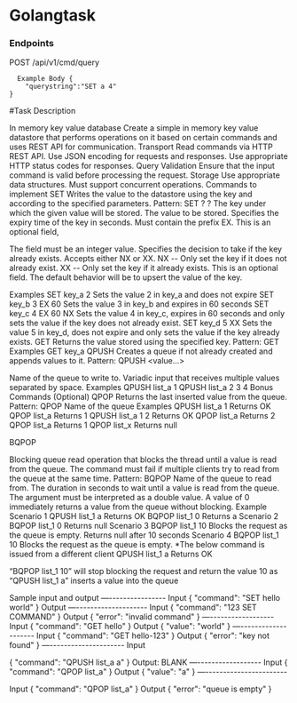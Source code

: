 
# Golangtask

<h3>Endpoints</h3>

  POST  /api/v1/cmd/query
```
  Example Body {
    "querystring":"SET a 4"
}
```
#Task Description

In memory key value database
Create a simple in memory key value datastore that performs operations on it based on certain
commands and uses REST API for communication.
Transport
Read commands via HTTP REST API.
Use JSON encoding for requests and responses.
Use appropriate HTTP status codes for responses.
Query Validation
Ensure that the input command is valid before processing the request.
Storage
Use appropriate data structures.
Must support concurrent operations.
Commands to implement
SET
Writes the value to the datastore using the key and according to the specified parameters.
Pattern: SET <key> <value> <expiry time>? <condition>?
<key>
The key under which the given value will be stored.
<value>
The value to be stored.
<expiry time>
Specifies the expiry time of the key in seconds.
Must contain the prefix EX.
This is an optional field,

The field must be an integer value.
<condition>
Specifies the decision to take if the key already exists.
Accepts either NX or XX.
NX -- Only set the key if it does not already exist.
XX -- Only set the key if it already exists.
This is an optional field. The default behavior will be to upsert the value of the key.

Examples
SET key_a 2
Sets the value 2 in key_a and does not expire
SET key_b 3 EX 60
Sets the value 3 in key_b and expires in 60 seconds
SET key_c 4 EX 60 NX
Sets the value 4 in key_c, expires in 60 seconds and only sets the value if the key does not
already exist.
SET key_d 5 XX
Sets the value 5 in key_d, does not expire and only sets the value if the key already exists.
GET
Returns the value stored using the specified key.
Pattern: GET <key>
Examples
GET key_a
QPUSH
Creates a queue if not already created and appends values to it.
Pattern: QPUSH <key> <value...>

<key>
Name of the queue to write to.
<value...>
Variadic input that receives multiple values separated by space.
Examples
QPUSH list_a 1
QPUSH list_a 2 3 4
Bonus Commands (Optional)
QPOP
Returns the last inserted value from the queue.
Pattern: QPOP <key>
<Key>
Name of the queue
Examples
QPUSH list_a 1
Returns OK
QPOP list_a
Returns 1
QPUSH list_a 1 2
Returns OK
QPOP list_a
Returns 2
QPOP list_a
Returns 1
QPOP list_x
Returns null

BQPOP

Blocking queue read operation that blocks the thread until a value is read from the queue.
The command must fail if multiple clients try to read from the queue at the same time.
Pattern: BQPOP <key> <timeout>
<key>
Name of the queue to read from.
<timeout>
The duration in seconds to wait until a value is read from the queue.
The argument must be interpreted as a double value.
A value of 0 immediately returns a value from the queue without blocking.
Example
Scenario 1
QPUSH list_1 a
Returns OK
BQPOP list_1 0
Returns a
Scenario 2
BQPOP list_1 0
Returns null
Scenario 3
BQPOP list_1 10
Blocks the request as the queue is empty.
Returns null after 10 seconds
Scenario 4
BQPOP list_1 10
Blocks the request as the queue is empty.
*The below command is issued from a different client
QPUSH list_1 a
Returns OK

“BQPOP list_1 10” will stop blocking the request and return the value 10 as “QPUSH list_1 a”
inserts a value into the queue

Sample input and output
—----------------
Input
{
"command": "SET hello world"
}
Output
—--------------------
Input
{
"command": "123 SET COMMAND"
}
Output
{
"error": "invalid command"
}
—------------------
Input
{
"command": "GET hello"
}
Output
{
"value": "world"
}
—--------------------
Input
{
"command": "GET hello-123"
}
Output
{
"error": "key not found"
}
—---------------------
Input

{
"command": "QPUSH list_a a"
}
Output: BLANK
—------------------
Input
{
"command": "QPOP list_a"
}
Output
{
"value": "a"
}
—-----------------------

Input
{
"command": "QPOP list_a"
}
Output
{
"error": "queue is empty"
}
